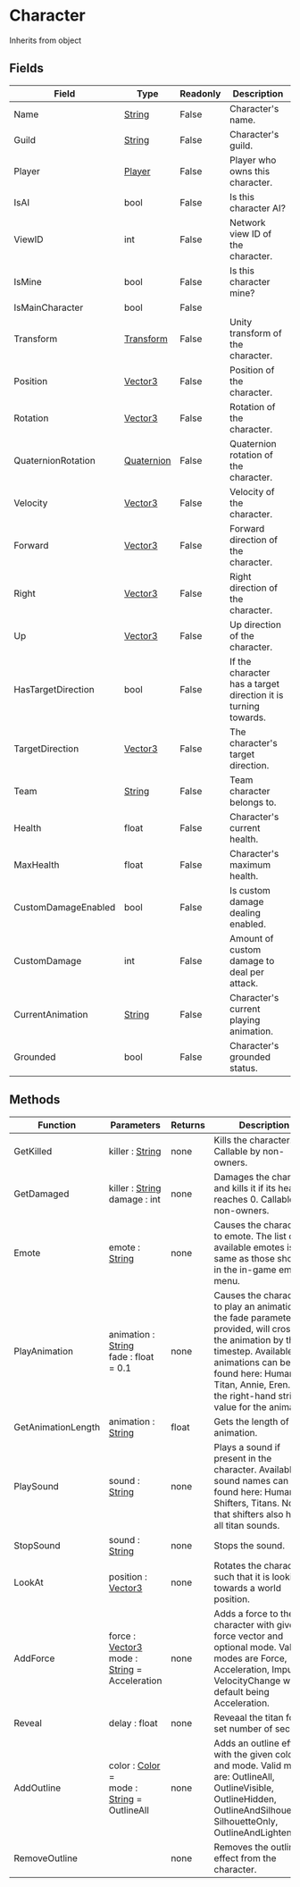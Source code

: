 # Character
Inherits from object
## Fields
|Field|Type|Readonly|Description|
|---|---|---|---|
|Name|[String](../static/String.md)|False|Character's name.|
|Guild|[String](../static/String.md)|False|Character's guild.|
|Player|[Player](../objects/Player.md)|False|Player who owns this character.|
|IsAI|bool|False|Is this character AI?|
|ViewID|int|False|Network view ID of the character.|
|IsMine|bool|False|Is this character mine?|
|IsMainCharacter|bool|False||
|Transform|[Transform](../objects/Transform.md)|False|Unity transform of the character.|
|Position|[Vector3](../objects/Vector3.md)|False|Position of the character.|
|Rotation|[Vector3](../objects/Vector3.md)|False|Rotation of the character.|
|QuaternionRotation|[Quaternion](../objects/Quaternion.md)|False|Quaternion rotation of the character.|
|Velocity|[Vector3](../objects/Vector3.md)|False|Velocity of the character.|
|Forward|[Vector3](../objects/Vector3.md)|False|Forward direction of the character.|
|Right|[Vector3](../objects/Vector3.md)|False|Right direction of the character.|
|Up|[Vector3](../objects/Vector3.md)|False|Up direction of the character.|
|HasTargetDirection|bool|False|If the character has a target direction it is turning towards.|
|TargetDirection|[Vector3](../objects/Vector3.md)|False|The character's target direction.|
|Team|[String](../static/String.md)|False|Team character belongs to.|
|Health|float|False|Character's current health.|
|MaxHealth|float|False|Character's maximum health.|
|CustomDamageEnabled|bool|False|Is custom damage dealing enabled.|
|CustomDamage|int|False|Amount of custom damage to deal per attack.|
|CurrentAnimation|[String](../static/String.md)|False|Character's current playing animation.|
|Grounded|bool|False|Character's grounded status.|
## Methods
|Function|Parameters|Returns|Description|
|---|---|---|---|
|GetKilled|killer : [String](../static/String.md)|none|Kills the character. Callable by non-owners.|
|GetDamaged|killer : [String](../static/String.md)<br/>damage : int|none|Damages the character and kills it if its health reaches 0. Callable by non-owners.|
|Emote|emote : [String](../static/String.md)|none|Causes the character to emote. The list of available emotes is the same as those shown in the in-game emote menu.|
|PlayAnimation|animation : [String](../static/String.md)<br/>fade : float = 0.1|none|Causes the character to play an animation.  If the fade parameter is provided, will crossfade the animation by this timestep. Available animations can be found here: Human, Titan, Annie, Eren. Use the right-hand string value for the animation.|
|GetAnimationLength|animation : [String](../static/String.md)|float|Gets the length of animation.|
|PlaySound|sound : [String](../static/String.md)|none|Plays a sound if present in the character. Available sound names can be found here: Humans, Shifters, Titans. Note that shifters also have all titan sounds.|
|StopSound|sound : [String](../static/String.md)|none|Stops the sound.|
|LookAt|position : [Vector3](../objects/Vector3.md)|none|Rotates the character such that it is looking towards a world position.|
|AddForce|force : [Vector3](../objects/Vector3.md)<br/>mode : [String](../static/String.md) = Acceleration|none|Adds a force to the character with given force vector and optional mode. Valid modes are Force, Acceleration, Impulse, VelocityChange with default being Acceleration.|
|Reveal|delay : float|none|Reveaal the titan for a set number of seconds.|
|AddOutline|color : [Color](../objects/Color.md) = <br/>mode : [String](../static/String.md) = OutlineAll|none|Adds an outline effect with the given color and mode. Valid modes are: OutlineAll, OutlineVisible, OutlineHidden, OutlineAndSilhouette, SilhouetteOnly, OutlineAndLightenColor|
|RemoveOutline||none|Removes the outline effect from the character.|
